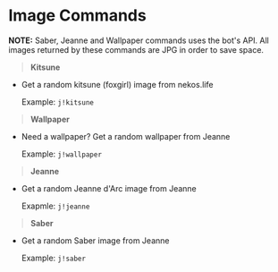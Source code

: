 # Image Commands

**NOTE:** Saber, Jeanne and Wallpaper commands uses the bot's API. All images returned by these commands are JPG in order to save space.

>**Kitsune**

* Get a random kitsune (foxgirl) image from nekos.life

    Example: `j!kitsune`

>**Wallpaper**

* Need a wallpaper? Get a random wallpaper from Jeanne

    Example: `j!wallpaper`

>**Jeanne**

* Get a random Jeanne d'Arc image from Jeanne

    Exapmle: `j!jeanne`

>**Saber**

* Get a random Saber image from Jeanne

    Example: `j!saber`
